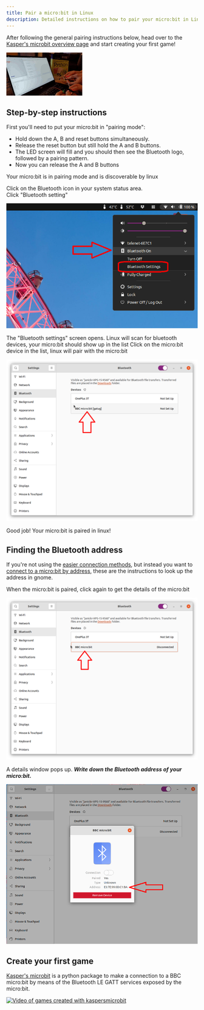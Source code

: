 ```yaml
---
title: Pair a micro:bit in Linux
description: Detailed instructions on how to pair your micro:bit in Linux (gnome) 
---
```


After following the general pairing instructions below, head over to the 
[Kasper's microbit overview page](../../index.md) and start creating your first game!

[![Video of games created with kaspersmicrobit](../../kaspersmicrobit-youtube-small.gif)](../../index.md)
  
## Step-by-step instructions

First you'll need to put your micro:bit in "pairing mode":

  - Hold down the A, B and reset buttons simultaneously.
  - Release the reset button but still hold the A and B buttons.
  - The LED screen will fill and you should then see the Bluetooth logo, followed by a pairing pattern.
  - Now you can release the A and B buttons

Your micro:bit is in pairing mode and is discoverable by linux

Click on the Bluetooth icon in your system status area.  
Click "Bluetooth setting"

![click bluetooth icon in system status area](linux-bluetooth-system-status-area.png)  

The "Bluetooth settings" screen opens. Linux will scan for bluetooth devices, your micro:bit should show up in the list
Click on the micro:bit device in the list, linux will pair with the micro:bit

![Bluetooth settings - scanning](linux-bluetooth-settings-scanning.png)  

Good job! Your micro:bit is paired in linux!

## Finding the Bluetooth address 
If you're not using the [easier connection methods](../../how-to-connect.md), but instead you want to 
[connect to a micro:bit by address](../../how-to-connect.md#connect-to-a-microbit-by-address), these are
the instructions to look up the address in gnome.

When the micro:bit is paired, click again to get the details of the micro:bit

![Bluetooth settings - paired](linux-bluetooth-settings-paired.png)  

A details window pops up. ***Write down the Bluetooth address of your micro:bit.***

![Bluetooth settings - details](linux-bluetooth-settings-details.png)

## Create your first game

[Kasper's microbit](../../index.md) is a python package to make a connection to a BBC micro:bit by means of the Bluetooth LE GATT services
exposed by the micro:bit.

[![Video of games created with kaspersmicrobit](../../kaspersmicrobit-youtube.gif)](../../index.md)
  